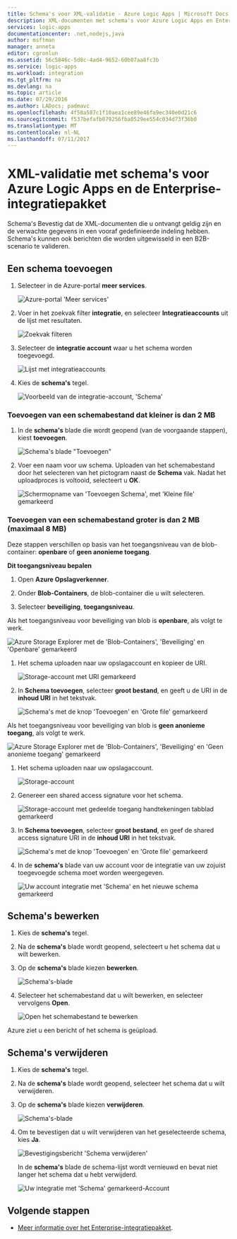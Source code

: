 ```yaml
---
title: Schema's voor XML-validatie - Azure Logic Apps | Microsoft Docs
description: XML-documenten met schema's voor Azure Logic Apps en Enterprise Integration Pack valideren
services: logic-apps
documentationcenter: .net,nodejs,java
author: msftman
manager: anneta
editor: cgronlun
ms.assetid: 56c5846c-5d8c-4ad4-9652-60b07aa8fc3b
ms.service: logic-apps
ms.workload: integration
ms.tgt_pltfrm: na
ms.devlang: na
ms.topic: article
ms.date: 07/29/2016
ms.author: LADocs; padmavc
ms.openlocfilehash: 4f58a587c1f10aea1cee89e46fa9ec340e0d21c6
ms.sourcegitcommit: f537befafb079256fba0529ee554c034d73f36b0
ms.translationtype: MT
ms.contentlocale: nl-NL
ms.lasthandoff: 07/11/2017
---
```

# <a name="validate-xml-with-schemas-for-azure-logic-apps-and-the-enterprise-integration-pack"></a>XML-validatie met schema's voor Azure Logic Apps en de Enterprise-integratiepakket

Schema's Bevestig dat de XML-documenten die u ontvangt geldig zijn en de verwachte gegevens in een vooraf gedefinieerde indeling hebben. Schema's kunnen ook berichten die worden uitgewisseld in een B2B-scenario te valideren.

## <a name="add-a-schema"></a>Een schema toevoegen

1. Selecteer in de Azure-portal **meer services**.

    ![Azure-portal 'Meer services'](media/logic-apps-enterprise-integration-schemas/overview-11.png)

2. Voer in het zoekvak filter **integratie**, en selecteer **Integratieaccounts** uit de lijst met resultaten.

    ![Zoekvak filteren](media/logic-apps-enterprise-integration-schemas/overview-21.png)

3. Selecteer de **integratie account** waar u het schema worden toegevoegd.

    ![Lijst met integratieaccounts](media/logic-apps-enterprise-integration-schemas/overview-31.png)

4. Kies de **schema's** tegel.

    ![Voorbeeld van de integratie-account, 'Schema'](media/logic-apps-enterprise-integration-schemas/schema-11.png)

### <a name="add-a-schema-file-smaller-than-2-mb"></a>Toevoegen van een schemabestand dat kleiner is dan 2 MB

1. In de **schema's** blade die wordt geopend (van de voorgaande stappen), kiest **toevoegen**.

    ![Schema's blade "Toevoegen"](media/logic-apps-enterprise-integration-schemas/schema-21.png)

2. Voer een naam voor uw schema. Uploaden van het schemabestand door het selecteren van het pictogram naast de **Schema** vak. Nadat het uploadproces is voltooid, selecteert u **OK**.

    ![Schermopname van 'Toevoegen Schema', met 'Kleine file' gemarkeerd](media/logic-apps-enterprise-integration-schemas/schema-31.png)

### <a name="add-a-schema-file-larger-than-2-mb-up-to-8-mb-maximum"></a>Toevoegen van een schemabestand groter is dan 2 MB (maximaal 8 MB)

Deze stappen verschillen op basis van het toegangsniveau van de blob-container: **openbare** of **geen anonieme toegang**.

**Dit toegangsniveau bepalen**

1.  Open **Azure Opslagverkenner**. 

2.  Onder **Blob-Containers**, de blob-container die u wilt selecteren. 

3.  Selecteer **beveiliging**, **toegangsniveau**.

Als het toegangsniveau voor beveiliging van blob is **openbare**, als volgt te werk.

![Azure Storage Explorer met de 'Blob-Containers', 'Beveiliging' en 'Openbare' gemarkeerd](media/logic-apps-enterprise-integration-schemas/blob-public.png)

1. Het schema uploaden naar uw opslagaccount en kopieer de URI.

    ![Storage-account met URI gemarkeerd](media/logic-apps-enterprise-integration-schemas/schema-blob.png)

2. In **Schema toevoegen**, selecteer **groot bestand**, en geeft u de URI in de **inhoud URI** in het tekstvak.

    ![Schema's met de knop 'Toevoegen' en 'Grote file' gemarkeerd](media/logic-apps-enterprise-integration-schemas/schema-largefile.png)

Als het toegangsniveau voor beveiliging van blob is **geen anonieme toegang**, als volgt te werk.

![Azure Storage Explorer met de 'Blob-Containers', 'Beveiliging' en 'Geen anonieme toegang' gemarkeerd](media/logic-apps-enterprise-integration-schemas/blob-1.png)

1. Het schema uploaden naar uw opslagaccount.

    ![Storage-account](media/logic-apps-enterprise-integration-schemas/blob-3.png)

2. Genereer een shared access signature voor het schema.

    ![Storage-account met gedeelde toegang handtekeningen tabblad gemarkeerd](media/logic-apps-enterprise-integration-schemas/blob-2.png)

3. In **Schema toevoegen**, selecteer **groot bestand**, en geef de shared access signature URI in de **inhoud URI** in het tekstvak.

    ![Schema's met de knop 'Toevoegen' en 'Grote file' gemarkeerd](media/logic-apps-enterprise-integration-schemas/schema-largefile.png)

4. In de **schema's** blade van uw account voor de integratie van uw zojuist toegevoegde schema moet worden weergegeven.

    ![Uw account integratie met 'Schema' en het nieuwe schema gemarkeerd](media/logic-apps-enterprise-integration-schemas/schema-41.png)

## <a name="edit-schemas"></a>Schema's bewerken

1. Kies de **schema's** tegel.

2. Na de **schema's** blade wordt geopend, selecteert u het schema dat u wilt bewerken.

3. Op de **schema's** blade kiezen **bewerken**.

    ![Schema's-blade](media/logic-apps-enterprise-integration-schemas/edit-12.png)

4. Selecteer het schemabestand dat u wilt bewerken, en selecteer vervolgens **Open**.

    ![Open het schemabestand te bewerken](media/logic-apps-enterprise-integration-schemas/edit-31.png)

Azure ziet u een bericht of het schema is geüpload.

## <a name="delete-schemas"></a>Schema's verwijderen

1. Kies de **schema's** tegel.

2. Na de **schema's** blade wordt geopend, selecteer het schema dat u wilt verwijderen.

3. Op de **schema's** blade kiezen **verwijderen**.

    ![Schema's-blade](media/logic-apps-enterprise-integration-schemas/delete-12.png)

4. Om te bevestigen dat u wilt verwijderen van het geselecteerde schema, kies **Ja**.

    ![Bevestigingsbericht 'Schema verwijderen'](media/logic-apps-enterprise-integration-schemas/delete-21.png)

    In de **schema's** blade de schema-lijst wordt vernieuwd en bevat niet langer het schema dat u hebt verwijderd.

    ![Uw integratie met 'Schema' gemarkeerd-Account](media/logic-apps-enterprise-integration-schemas/delete-31.png)

## <a name="next-steps"></a>Volgende stappen
* [Meer informatie over het Enterprise-integratiepakket](logic-apps-enterprise-integration-overview.md "meer informatie over het enterprise-integratiepakket").  

